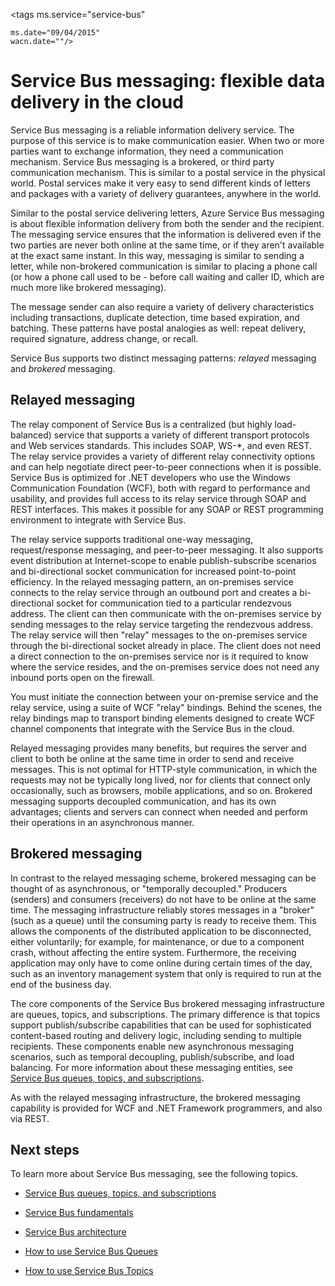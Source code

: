 <properties
	pageTitle="Service Bus Messaging overview | Windows Azure"
	description="Service Bus Messaging: Flexible Data Delivery in the Cloud"
	services="service-bus"
	documentationCenter=".net"
	authors="sethmanheim"
	manager="timlt"
	editor=""/>

<tags
	ms.service="service-bus"

	ms.date="09/04/2015"
	wacn.date=""/>


# Service Bus messaging: flexible data delivery in the cloud

Service Bus messaging is a reliable information delivery service. The purpose of this service is to make communication easier. When two or more parties want to exchange information, they need a communication mechanism. Service Bus messaging is a brokered, or third party communication mechanism. This is similar to a postal service in the physical world. Postal services make it very easy to send different kinds of letters and packages with a variety of delivery guarantees, anywhere in the world.

Similar to the postal service delivering letters, Azure Service Bus messaging is about flexible information delivery from both the sender and the recipient. The messaging service ensures that the information is delivered even if the two parties are never both online at the same time, or if they aren't available at the exact same instant. In this way, messaging is similar to sending a letter, while non-brokered communication is similar to placing a phone call (or how a phone call used to be - before call waiting and caller ID, which are much more like brokered messaging).

The message sender can also require a variety of delivery characteristics including transactions, duplicate detection, time based expiration, and batching. These patterns have postal analogies as well: repeat delivery, required signature, address change, or recall.

Service Bus supports two distinct messaging patterns: *relayed* messaging and *brokered* messaging.

## Relayed messaging

The relay component of Service Bus is a centralized (but highly load-balanced) service that supports a variety of different transport protocols and Web services standards. This includes SOAP, WS-*, and even REST. The relay service provides a variety of different relay connectivity options and can help negotiate direct peer-to-peer connections when it is possible. Service Bus is optimized for .NET developers who use the Windows Communication Foundation (WCF), both with regard to performance and usability, and provides full access to its relay service through SOAP and REST interfaces. This makes it possible for any SOAP or REST programming environment to integrate with Service Bus.

The relay service supports traditional one-way messaging, request/response messaging, and peer-to-peer messaging. It also supports event distribution at Internet-scope to enable publish-subscribe scenarios and bi-directional socket communication for increased point-to-point efficiency. In the relayed messaging pattern, an on-premises service connects to the relay service through an outbound port and creates a bi-directional socket for communication tied to a particular rendezvous address. The client can then communicate with the on-premises service by sending messages to the relay service targeting the rendezvous address. The relay service will then "relay" messages to the on-premises service through the bi-directional socket already in place. The client does not need a direct connection to the on-premises service nor is it required to know where the service resides, and the on-premises service does not need any inbound ports open on the firewall.

You must initiate the connection between your on-premise service and the relay service, using a suite of WCF "relay" bindings. Behind the scenes, the relay bindings map to transport binding elements designed to create WCF channel components that integrate with the Service Bus in the cloud.

Relayed messaging provides many benefits, but requires the server and client to both be online at the same time in order to send and receive messages. This is not optimal for HTTP-style communication, in which the requests may not be typically long lived, nor for clients that connect only occasionally, such as browsers, mobile applications, and so on. Brokered messaging supports decoupled communication, and has its own advantages; clients and servers can connect when needed and perform their operations in an asynchronous manner.

## Brokered messaging

In contrast to the relayed messaging scheme, brokered messaging can be thought of as asynchronous, or "temporally decoupled." Producers (senders) and consumers (receivers) do not have to be online at the same time. The messaging infrastructure reliably stores messages in a "broker" (such as a queue) until the consuming party is ready to receive them. This allows the components of the distributed application to be disconnected, either voluntarily; for example, for maintenance, or due to a component crash, without affecting the entire system. Furthermore, the receiving application may only have to come online during certain times of the day, such as an inventory management system that only is required to run at the end of the business day.

The core components of the Service Bus brokered messaging infrastructure are queues, topics, and subscriptions.  The primary difference is that topics support publish/subscribe capabilities that can be used for sophisticated content-based routing and delivery logic, including sending to multiple recipients. These components enable new asynchronous messaging scenarios, such as temporal decoupling, publish/subscribe, and load balancing. For more information about these messaging entities, see [Service Bus queues, topics, and subscriptions](/documentation/articles/service-bus-queues-topics-subscriptions).

As with the relayed messaging infrastructure, the brokered messaging capability is provided for WCF and .NET Framework programmers, and also via REST.

## Next steps

To learn more about Service Bus messaging, see the following topics.

- [Service Bus queues, topics, and subscriptions](/documentation/articles/service-bus-queues-topics-subscriptions)
- [Service Bus fundamentals](/documentation/articles/service-bus-fundamentals-hybrid-solutions)
- [Service Bus architecture](/documentation/articles/service-bus-architecture)
- [How to use Service Bus Queues](/documentation/articles/service-bus-dotnet-how-to-use-queues)

- [How to use Service Bus Topics](/documentation/articles/service-bus-dotnet-how-to-use-topics-subscriptions)

